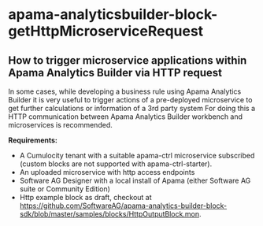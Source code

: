 # apama-analyticsbuilder-block-getHttpMicroserviceRequest
## How to trigger microservice applications within Apama Analytics Builder via HTTP request
In some cases, while developing a business rule using Apama Analytics Builder it is very useful to trigger actions of a pre-deployed microservice to get further calculations or information of a 3rd party system
For doing this a HTTP communication between Apama Analytics Builder workbench and microservices is recommended. 

**Requirements:**
* A Cumulocity tenant with a suitable apama-ctrl microservice subscribed (custom blocks are not supported with apama-ctrl-starter).
* An uploaded microservice with http access endpoints
* Software AG Designer with a local install of Apama (either Software AG suite or Community Edition)
* Http example block as draft, checkout at https://github.com/SoftwareAG/apama-analytics-builder-block-sdk/blob/master/samples/blocks/HttpOutputBlock.mon. 
